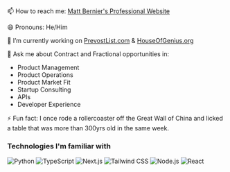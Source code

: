 📫 How to reach me: [Matt Bernier's Professional Website](https://mbernier.com)

😄 Pronouns: He/Him

🔭 I’m currently working on [PrevostList.com](https://prevostlist.com) & [HouseOfGenius.org](https://houseofgenius.org)

💬 Ask me about Contract and Fractional opportunities in:
- Product Management
- Product Operations
- Product Market Fit
- Startup Consulting
- APIs
- Developer Experience

⚡ Fun fact: I once rode a rollercoaster off the Great Wall of China and licked a table that was more than 300yrs old in the same week.

### Technologies I'm familiar with
![Python](https://img.shields.io/badge/Python-3776AB?style=for-the-badge&logo=python&logoColor=white)
![TypeScript](https://img.shields.io/badge/TypeScript-3178C6?style=for-the-badge&logo=typescript&logoColor=white)
![Next.js](https://img.shields.io/badge/Next.js-000000?style=for-the-badge&logo=nextdotjs&logoColor=white)
![Tailwind CSS](https://img.shields.io/badge/Tailwind_CSS-38B2AC?style=for-the-badge&logo=tailwind-css&logoColor=white)
![Node.js](https://img.shields.io/badge/Node.js-339933?style=for-the-badge&logo=node.js&logoColor=white)
![React](https://img.shields.io/badge/React-61DAFB?style=for-the-badge&logo=react&logoColor=black)

